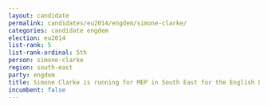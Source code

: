 ```yaml
---
layout: candidate
permalink: candidates/eu2014/engdem/simone-clarke/
categories: candidate engdem
election: eu2014
list-rank: 5
list-rank-ordinal: 5th
person: simone-clarke
region: south-east
party: engdem
title: Simone Clarke is running for MEP in South East for the English Democrats
incumbent: false
---
```

